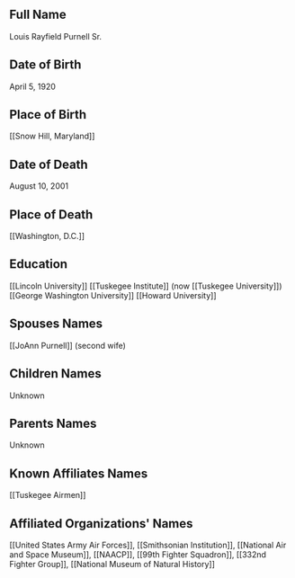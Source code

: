 ## Full Name
Louis Rayfield Purnell Sr.

## Date of Birth
April 5, 1920

## Place of Birth
[[Snow Hill, Maryland]]

## Date of Death
August 10, 2001

## Place of Death
[[Washington, D.C.]]

## Education
[[Lincoln University]]
[[Tuskegee Institute]] (now [[Tuskegee University]])
[[George Washington University]]
[[Howard University]]

## Spouses Names
[[JoAnn Purnell]] (second wife)

## Children Names
Unknown

## Parents Names
Unknown

## Known Affiliates Names
[[Tuskegee Airmen]]

## Affiliated Organizations' Names
[[United States Army Air Forces]], [[Smithsonian Institution]], [[National Air and Space Museum]], [[NAACP]], [[99th Fighter Squadron]], [[332nd Fighter Group]], [[National Museum of Natural History]]

